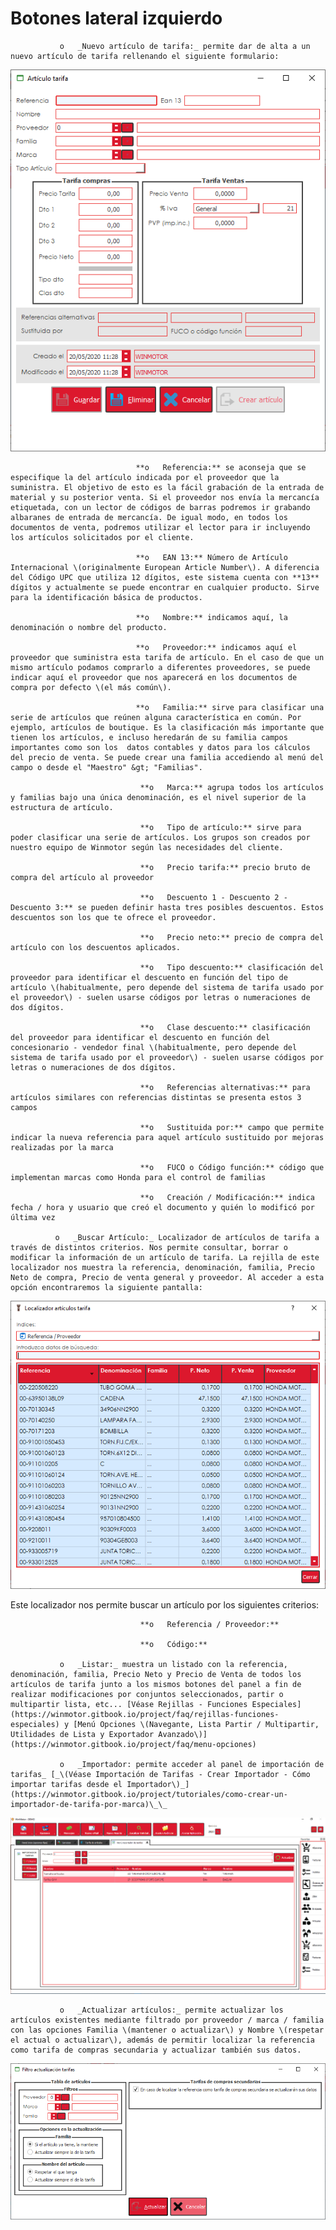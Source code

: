 # Botones lateral izquierdo

               o   _Nuevo artículo de tarifa:_ permite dar de alta a un nuevo artículo de tarifa rellenando el siguiente formulario:

![](../../../../.gitbook/assets/image%20%28376%29.png)

                                **o   Referencia:** se aconseja que se especifique la del artículo indicada por el proveedor que la suministra. El objetivo de esto es la fácil grabación de la entrada de material y su posterior venta. Si el proveedor nos envía la mercancía etiquetada, con un lector de códigos de barras podremos ir grabando albaranes de entrada de mercancía. De igual modo, en todos los documentos de venta, podremos utilizar el lector para ir incluyendo los artículos solicitados por el cliente.

                                **o   EAN 13:** Número de Artículo Internacional \(originalmente European Article Number\). A diferencia del Código UPC que utiliza 12 dígitos, este sistema cuenta con **13** dígitos y actualmente se puede encontrar en cualquier producto. Sirve para la identificación básica de productos.

                                **o   Nombre:** indicamos aquí, la denominación o nombre del producto.

                                **o   Proveedor:** indicamos aquí el proveedor que suministra esta tarifa de artículo. En el caso de que un mismo artículo podamos comprarlo a diferentes proveedores, se puede indicar aquí el proveedor que nos aparecerá en los documentos de compra por defecto \(el más común\).

                                **o   Familia:** sirve para clasificar una serie de artículos que reúnen alguna característica en común. Por ejemplo, artículos de boutique. Es la clasificación más importante que tienen los artículos, e incluso heredarán de su familia campos importantes como son los  datos contables y datos para los cálculos del precio de venta. Se puede crear una familia accediendo al menú del campo o desde el "Maestro" &gt; "Familias".

                                 **o   Marca:** agrupa todos los artículos y familias bajo una única denominación, es el nivel superior de la estructura de artículo.

                                 **o   Tipo de artículo:** sirve para poder clasificar una serie de artículos. Los grupos son creados por nuestro equipo de Winmotor según las necesidades del cliente.

                                 **o   Precio tarifa:** precio bruto de compra del artículo al proveedor

                                 **o   Descuento 1 - Descuento 2 - Descuento 3:** se pueden definir hasta tres posibles descuentos. Estos descuentos son los que te ofrece el proveedor.

                                 **o   Precio neto:** precio de compra del artículo con los descuentos aplicados.

                                 **o   Tipo descuento:** clasificación del proveedor para identificar el descuento en función del tipo de artículo \(habitualmente, pero depende del sistema de tarifa usado por el proveedor\) - suelen usarse códigos por letras o numeraciones de dos dígitos.

                                 **o   Clase descuento:** clasificación del proveedor para identificar el descuento en función del concesionario - vendedor final \(habitualmente, pero depende del sistema de tarifa usado por el proveedor\) - suelen usarse códigos por letras o numeraciones de dos dígitos.

                                 **o   Referencias alternativas:** para artículos similares con referencias distintas se presenta estos 3 campos

                                 **o   Sustituida por:** campo que permite indicar la nueva referencia para aquel artículo sustituido por mejoras realizadas por la marca

                                 **o   FUCO o Código función:** código que implementan marcas como Honda para el control de familias

                                 **o   Creación / Modificación:** indica fecha / hora y usuario que creó el documento y quién lo modificó por última vez

              o   _Buscar Artículo:_ Localizador de artículos de tarifa a través de distintos criterios. Nos permite consultar, borrar o modificar la información de un artículo de tarifa. La rejilla de este localizador nos muestra la referencia, denominación, familia, Precio Neto de compra, Precio de venta general y proveedor. Al acceder a esta opción encontraremos la siguiente pantalla:

![](../../../../.gitbook/assets/image%20%28389%29.png)

Este localizador nos permite buscar un artículo por los siguientes criterios:

                                 **o   Referencia / Proveedor:** 

                                 **o   Código:** 

               o   _Listar:_ muestra un listado con la referencia, denominación, familia, Precio Neto y Precio de Venta de todos los artículos de tarifa junto a los mismos botones del panel a fin de realizar modificaciones por conjuntos seleccionados, partir o multipartir lista, etc... [Véase Rejillas - Funciones Especiales](https://winmotor.gitbook.io/project/faq/rejillas-funciones-especiales) y [Menú Opciones \(Navegante, Lista Partir / Multipartir, Utilidades de Lista y Exportador Avanzado\)](https://winmotor.gitbook.io/project/faq/menu-opciones)

               o   _Importador: permite acceder al panel de importación de tarifas_ [_\(Véase Importación de Tarifas - Crear Importador - Cómo importar tarifas desde el Importador\)_](https://winmotor.gitbook.io/project/tutoriales/como-crear-un-importador-de-tarifa-por-marca)\_\_

![](../../../../.gitbook/assets/image%20%28364%29.png)

               o   _Actualizar artículos:_ permite actualizar los artículos existentes mediante filtrado por proveedor / marca / familia con las opciones Familia \(mantener o actualizar\) y Nombre \(respetar el actual o actualizar\), además de permitir localizar la referencia como tarifa de compras secundaria y actualizar también sus datos.

![](../../../../.gitbook/assets/image%20%28394%29.png)

